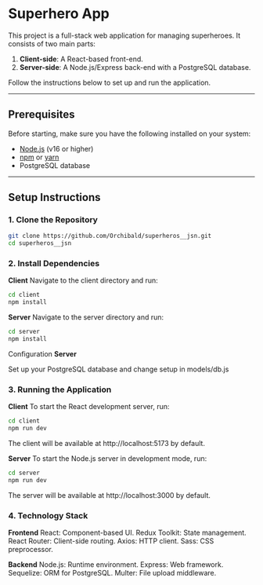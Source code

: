 # Superhero App

This project is a full-stack web application for managing superheroes. It consists of two main parts:

1. **Client-side**: A React-based front-end.
2. **Server-side**: A Node.js/Express back-end with a PostgreSQL database.

Follow the instructions below to set up and run the application.

---

## Prerequisites

Before starting, make sure you have the following installed on your system:

- [Node.js](https://nodejs.org/) (v16 or higher)
- [npm](https://www.npmjs.com/) or [yarn](https://yarnpkg.com/)
- PostgreSQL database

---

## Setup Instructions

### 1. Clone the Repository
```bash
git clone https://github.com/Orchibald/superheros__jsn.git
cd superheros__jsn
```

### 2. Install Dependencies
**Client**
Navigate to the client directory and run:

```bash
cd client
npm install
```

**Server**
Navigate to the server directory and run:

```bash
cd server
npm install
```

Configuration
**Server**

Set up your PostgreSQL database and change setup in models/db.js

### 3. Running the Application
**Client**
To start the React development server, run:

```bash
cd client
npm run dev
```

The client will be available at http://localhost:5173 by default.

**Server**
To start the Node.js server in development mode, run:

```bash
cd server
npm run dev
```

The server will be available at http://localhost:3000 by default.


### 4. Technology Stack

**Frontend**
React: Component-based UI.
Redux Toolkit: State management.
React Router: Client-side routing.
Axios: HTTP client.
Sass: CSS preprocessor.

**Backend**
Node.js: Runtime environment.
Express: Web framework.
Sequelize: ORM for PostgreSQL.
Multer: File upload middleware.
